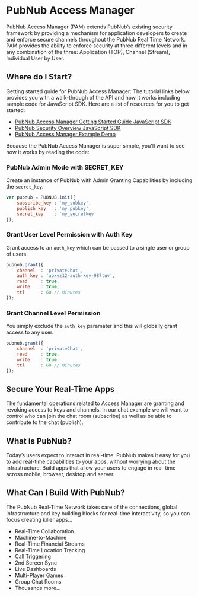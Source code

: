 # PubNub Access Manager

PubNub Access Manager (PAM) extends PubNub’s existing security framework by providing a mechanism for application developers to create and enforce secure channels throughout the PubNub Real Time Network. PAM provides the ability to enforce security at three different levels and in any combination of the three: Application (TOP), Channel (Stream), Individual User by User.

## Where do I Start?

Getting started guide for PubNub Access Manager: The tutorial links below provides you with a walk-through of the API and how it works including sample code for JavaScript SDK.  Here are a list of resources for you to get started:

 - [PubNub Access Manager Getting Started Guide JavaScript SDK](http://www.pubnub.com/docs/javascript/tutorial/access-manager.html)
 - [PubNub Security Overview JavaScript SDK](http://www.pubnub.com/docs/javascript/overview/security.html)
 - [PubNub Access Manager Example Demo](http://pubnub.github.io/am-chat/)

Because the PubNub Access Manager is super simple, you'll want to see how it works by reading the code:

### PubNub Admin Mode with SECRET_KEY
Create an instance of PubNub with Admin Granting 
Capabilities by including the `secret_key`.
```javascript
var pubnub = PUBNUB.init({
    subscribe_key : 'my_subkey',
    publish_key   : 'my_pubkey',
    secret_key    : 'my_secretkey'
});
```

### Grant User Level Permission with Auth Key
Grant access to an `auth_key` which can be passed to a 
single user or group of users.
```javascript
pubnub.grant({
    channel  : 'privateChat',
    auth_key : 'abxyz12-auth-key-987tuv',
    read     : true,
    write    : true,
    ttl      : 60 // Minutes
});
```

### Grant Channel Level Permission
You simply exclude the `auth_key` paramater and this will 
globally grant access to any user.
```javascript
pubnub.grant({
    channel  : 'privateChat',
    read     : true,
    write    : true,
    ttl      : 60 // Minutes
});
```

## Secure Your Real-Time Apps
The fundamental operations related to Access Manager are granting and revoking access to keys and channels. In our chat example we will want to control who can join the chat room (subscribe) as well as be able to contribute to the chat (publish).


## What is PubNub?
Today’s users expect to interact in real-time. PubNub makes it easy for you to add real-time capabilities to your apps, without worrying about the infrastructure. Build apps that allow your users to engage in real-time across mobile, browser, desktop and server.

## What Can I Build With PubNub?
The PubNub Real-Time Network takes care of the connections, global infrastructure and key building blocks for real-time interactivity, so you can focus creating killer apps…

* Real-Time Collaboration
* Machine-to-Machine
* Real-Time Financial Streams
* Real-Time Location Tracking
* Call Triggering
* 2nd Screen Sync
* Live Dashboards
* Multi-Player Games
* Group Chat Rooms
* Thousands more…
